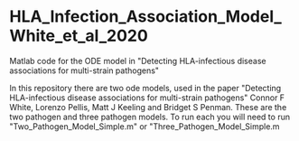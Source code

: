 # HLA_Infection_Association_Model_White_et_al_2020
Matlab code for the ODE model in "Detecting HLA-infectious disease associations for multi-strain pathogens" 

In this repository there are two ode models, used in the paper "Detecting HLA-infectious disease associations for multi-strain pathogens" Connor F White, Lorenzo Pellis, Matt J Keeling and Bridget S Penman. These are the two pathogen and three pathogen models. To run each you will need to run "Two_Pathogen_Model_Simple.m" or "Three_Pathogen_Model_Simple.m
